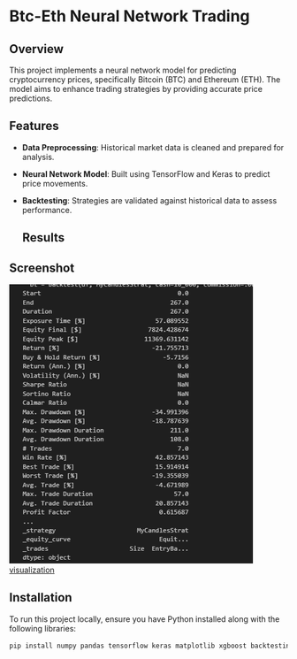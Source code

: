 # Btc-Eth Neural Network Trading

## Overview
This project implements a neural network model for predicting cryptocurrency prices, specifically Bitcoin (BTC) and Ethereum (ETH). The model aims to enhance trading strategies by providing accurate price predictions.

## Features
- **Data Preprocessing**: Historical market data is cleaned and prepared for analysis.
- **Neural Network Model**: Built using TensorFlow and Keras to predict price movements.
- **Backtesting**: Strategies are validated against historical data to assess performance.

  ## Results
## Screenshot
![Screenshot of the Jupyter Notebook](Results.png)
[visualization](Charts.png)


## Installation
To run this project locally, ensure you have Python installed along with the following libraries:
```bash
pip install numpy pandas tensorflow keras matplotlib xgboost backtesting


